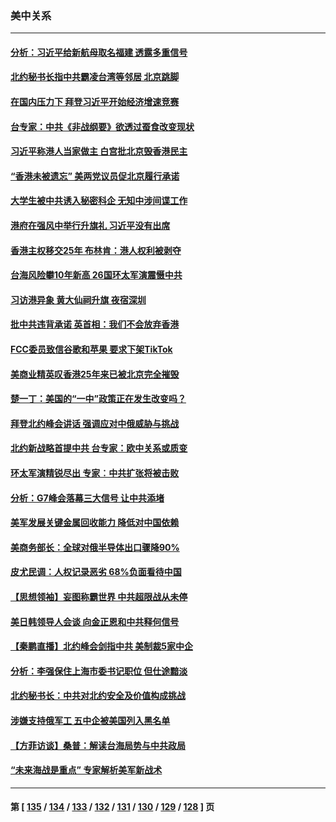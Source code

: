 ### 美中关系
---
#### [分析：习近平给新航母取名福建 透露多重信号](../../pages/nf1412576/n13771662.md) 
#### [北约秘书长指中共霸凌台湾等邻居 北京跳脚](../../pages/nf1412576/n13771677.md) 
#### [在国内压力下 拜登习近平开始经济增速竞赛](../../pages/nf1412576/n13771658.md) 
#### [台专家：中共《非战纲要》欲透过蚕食改变现状](../../pages/nf1412576/n13771432.md) 
#### [习近平称港人当家做主 白宫批北京毁香港民主](../../pages/nf1412576/n13771587.md) 
#### [“香港未被遗忘” 美两党议员促北京履行承诺](../../pages/nf1412576/n13771578.md) 
#### [大学生被中共诱入秘密科企 无知中涉间谍工作](../../pages/nf1412576/n13771025.md) 
#### [港府在强风中举行升旗礼 习近平没有出席](../../pages/nf1412576/n13771046.md) 
#### [香港主权移交25年 布林肯：港人权利被剥夺](../../pages/nf1412576/n13770972.md) 
#### [台海风险攀10年新高 26国环太军演震慑中共](../../pages/nf1412576/n13770929.md) 
#### [习访港异象 黄大仙祠升旗 夜宿深圳](../../pages/nf1412576/n13770965.md) 
#### [批中共违背承诺 英首相：我们不会放弃香港](../../pages/nf1412576/n13770927.md) 
#### [FCC委员致信谷歌和苹果 要求下架TikTok](../../pages/nf1412576/n13770963.md) 
#### [美商业精英叹香港25年来已被北京完全摧毁](../../pages/nf1412576/n13770923.md) 
#### [楚一丁：美国的“一中”政策正在发生改变吗？](../../pages/nf1412576/n13770935.md) 
#### [拜登北约峰会讲话 强调应对中俄威胁与挑战](../../pages/nf1412576/n13770867.md) 
#### [北约新战略首提中共 台专家：欧中关系或质变](../../pages/nf1412576/n13770757.md) 
#### [环太军演精锐尽出 专家︰中共扩张将被击败](../../pages/nf1412576/n13770768.md) 
#### [分析：G7峰会落幕三大信号 让中共添堵](../../pages/nf1412576/n13770331.md) 
#### [美军发展关键金属回收能力 降低对中国依赖](../../pages/nf1412576/n13770576.md) 
#### [美商务部长：全球对俄半导体出口骤降90%](../../pages/nf1412576/n13770314.md) 
#### [皮尤民调：人权记录恶劣 68%负面看待中国](../../pages/nf1412576/n13770177.md) 
#### [【思想领袖】妄图称霸世界 中共超限战从未停](../../pages/nf1412576/n13745142.md) 
#### [美日韩领导人会谈 向金正恩和中共释何信号](../../pages/nf1412576/n13770127.md) 
#### [【秦鹏直播】北约峰会剑指中共 美制裁5家中企](../../pages/nf1412576/n13770243.md) 
#### [分析：李强保住上海市委书记职位 但仕途黯淡](../../pages/nf1412576/n13770157.md) 
#### [北约秘书长：中共对北约安全及价值构成挑战](../../pages/nf1412576/n13769831.md) 
#### [涉嫌支持俄军工 五中企被美国列入黑名单](../../pages/nf1412576/n13769660.md) 
#### [【方菲访谈】桑普：解读台海局势与中共政局](../../pages/nf1412576/n13769381.md) 
#### [“未来海战是重点” 专家解析美军新战术](../../pages/nf1412576/n13769407.md) 

---
#### 第 [ [135](./135.md) / [134](./134.md) / [133](./133.md) / [132](./132.md) / [131](./131.md) / [130](./130.md) / [129](./129.md) / [128](./128.md) ] 页
